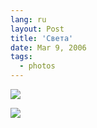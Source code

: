 ```yaml
---
lang: ru
layout: Post
title: 'Света'
date: Mar 9, 2006
tags:
  - photos
---
```


![](/images/blog/MG-2290.jpg)

![](/images/blog/MG-2313.jpg)

